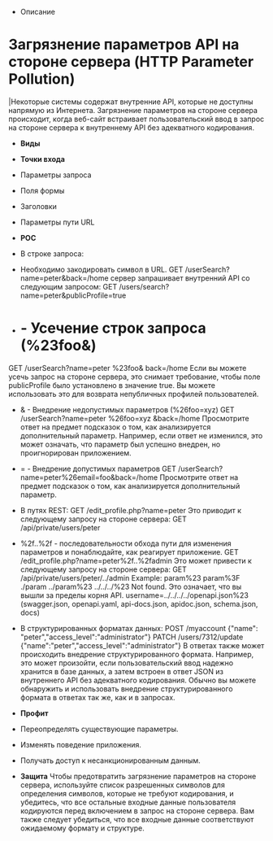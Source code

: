 * Описание


# Загрязнение параметров API на стороне сервера (HTTP Parameter Pollution)

|Некоторые системы содержат внутренние API, которые не доступны напрямую из Интернета. Загрязнение параметров на стороне сервера происходит, когда веб-сайт встраивает пользовательский ввод в запрос на стороне сервера к внутреннему API без адекватного кодирования. 

* **Виды**

* **Точки входа**
* Параметры запроса
* Поля формы
* Заголовки 
* Параметры пути URL

* **POC**
*	В строке запроса:
+ Необходимо закодировать символ в URL.
GET /userSearch?name=peter&back=/home
сервер запрашивает внутренний API со следующим запросом:
GET /users/search?name=peter&publicProfile=true
* # - Усечение строк запроса (%23foo&)
GET /userSearch?name=peter %23foo&  back=/home 
Если вы можете усечь запрос на стороне сервера, это снимает требование, чтобы поле publicProfile было установлено в значение true. Вы можете использовать это для возврата непубличных профилей пользователей.
* & - Внедрение недопустимых параметров (%26foo=xyz)
GET /userSearch?name=peter %26foo=xyz  &back=/home
Просмотрите ответ на предмет подсказок о том, как анализируется дополнительный параметр. Например, если ответ не изменился, это может означать, что параметр был успешно внедрен, но проигнорирован приложением.
* = - Внедрение допустимых параметров
GET /userSearch?name=peter%26email=foo&back=/home
Просмотрите ответ на предмет подсказок о том, как анализируется дополнительный параметр.

*	В путях REST:
GET /edit_profile.php?name=peter
Это приводит к следующему запросу на стороне сервера:
GET /api/private/users/peter
* %2f..%2f - последовательности обхода пути для изменения параметров и понаблюдайте, как реагирует приложение.
GET /edit_profile.php?name=peter%2f..%2fadmin
Это может привести к следующему запросу на стороне сервера:
GET /api/private/users/peter/../admin
Example:
param%23
param%3F
./param
../param%23
../../../%23
Not found. Это означает, что вы вышли за пределы корня API.
username=../../../../openapi.json%23 (swagger.json, openapi.yaml, api-docs.json, apidoc.json, schema.json, docs)

*	В структурированных форматах данных:
POST /myaccount
{"name": "peter\",\"access_level\":\"administrator"}
PATCH /users/7312/update
{"name":"peter","access_level":"administrator"}
В ответах также может происходить внедрение структурированного формата. Например, это может произойти, если пользовательский ввод надежно хранится в базе данных, а затем встроен в ответ JSON из внутреннего API без адекватного кодирования. Обычно вы можете обнаружить и использовать внедрение структурированного формата в ответах так же, как и в запросах.

* **Профит**
* Переопределять существующие параметры.
* Изменять поведение приложения.
* Получать доступ к несанкционированным данным.

* **Защита**
Чтобы предотвратить загрязнение параметров на стороне сервера, используйте список разрешенных символов для определения символов, которые не требуют кодирования, и убедитесь, что все остальные входные данные пользователя кодируются перед включением в запрос на стороне сервера. Вам также следует убедиться, что все входные данные соответствуют ожидаемому формату и структуре.

